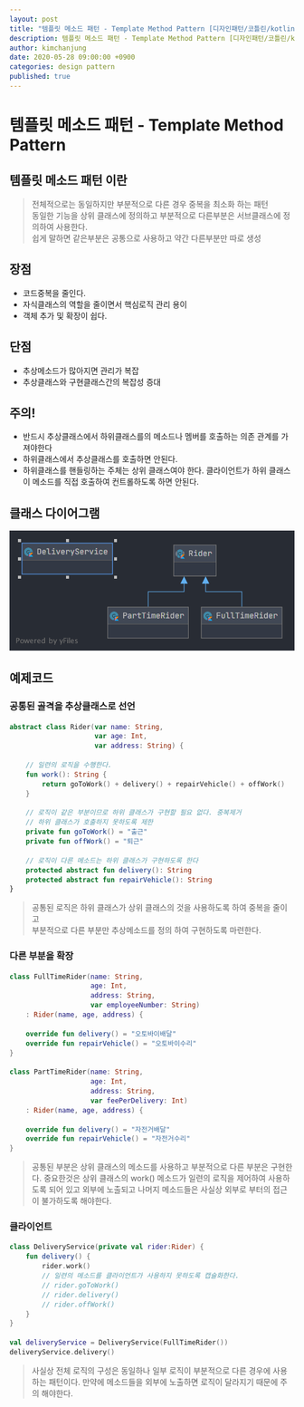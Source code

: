```yaml
---
layout: post
title: "템플릿 메소드 패턴 - Template Method Pattern [디자인패턴/코틀린/kotlin]"
description: 템플릿 메소드 패턴 - Template Method Pattern [디자인패턴/코틀린/kotlin] 
author: kimchanjung
date: 2020-05-28 09:00:00 +0900
categories: design pattern
published: true
---
```


# 템플릿 메소드 패턴 - Template Method Pattern

## 템플릿 메소드 패턴 이란 
> 전체적으로는 동일하지만 부분적으로 다른 경우 중복을 최소화 하는 패턴  
> 동일한 기능을 상위 클래스에 정의하고 부분적으로 다른부분은 서브클래스에 정의하여 사용한다.  
> 쉽게 말하면 같은부분은 공통으로 사용하고 약간 다른부분만 따로 생성

## 장점
- 코드중복을 줄인다.
- 자식클래스의 역할을 줄이면서 핵심로직 관리 용이
- 객체 추가 및 확장이 쉽다.

## 단점
- 추상메소드가 많아지면 관리가 복잡
- 추상클래스와 구현클래스간의 복잡성 증대

## 주의!
- 반드시 추상클래스에서 하위클래스를의 메소드나 멤버를 호출하는 의존 관계를 가져야한다
- 하위클래스에서 추상클래스를 호출하면 안된다.
- 하위클래스를 핸들링하는 주체는 상위 클래스여야 한다. 클라이언트가 하위 클래스이 메소드를 직접 호출하여 컨트롤하도록 하면 안된다.


## 클래스 다이어그램
![class-diagram](/post-img/design-pattern/template-method-pattern-class-diagram.png)


## 예제코드

### 공통된 골격을 추상클래스로 선언
```kotlin
abstract class Rider(var name: String,
                     var age: Int,
                     var address: String) {

    // 일련의 로직을 수행한다.
    fun work(): String {
        return goToWork() + delivery() + repairVehicle() + offWork()
    }

    // 로직이 같은 부분이므로 하위 클래스가 구현할 필요 없다. 중복제거
    // 하위 클래스가 호출하지 못하도록 제한
    private fun goToWork() = "출근"
    private fun offWork() = "퇴근"

    // 로직이 다른 메소드는 하위 클래스가 구현하도록 한다
    protected abstract fun delivery(): String
    protected abstract fun repairVehicle(): String
}
```
> 공통된 로직은 하위 클래스가 상위 클래스의 것을 사용하도록 하여 중복을 줄이고  
> 부분적으로 다른 부분만 추상메소드를 정의 하여 구현하도록 마련한다. 

### 다른 부분을 확장
```kotlin
class FullTimeRider(name: String,
                    age: Int,
                    address: String,
                    var employeeNumber: String)
    : Rider(name, age, address) {

    override fun delivery() = "오토바이배달"
    override fun repairVehicle() = "오토바이수리"
}

class PartTimeRider(name: String,
                    age: Int,
                    address: String,
                    var feePerDelivery: Int)
    : Rider(name, age, address) {

    override fun delivery() = "자전거배달"
    override fun repairVehicle() = "자전거수리"
}
```
> 공통된 부분은 상위 클래스의 메소드를 사용하고 부분적으로 다른 부분은 구현한다.
> 중요한것은 상위 클래스의 work() 메소드가 일련의 로직을 제어하여 사용하도록 되어 있고 외부에 노출되고 나머지 메소드들은 사실상 외부로 부터의 접근이 불가하도록 해야한다.

### 클라이언트
```kotlin
class DeliveryService(private val rider:Rider) {
    fun delivery() {
        rider.work()
        // 일련의 메소드를 클라이언트가 사용하지 못하도록 캡슐화한다.
        // rider.goToWork()
        // rider.delivery()
        // rider.offWork()
    }
}

val deliveryService = DeliveryService(FullTimeRider())
deliveryService.delivery()
```
> 사실상 전체 로직의 구성은 동일하나 일부 로직이 부분적으로 다른 경우에 사용하는 패턴이다. 만약에 메소드들을 외부에 노출하면 로직이 달라지기 때문에 주의 해야한다.
